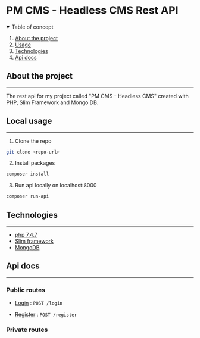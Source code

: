 # PM CMS - Headless CMS Rest API

<details open="open">
  <summary>Table of concept</summary>
  <ol>
    <li><a href="#about-the-project">About the project</a></li>
    <li><a href="#local-usage">Usage</a></li>
    <li><a href="#technologies">Technologies</a></li>
    <li><a href="#api-docs">Api docs</a></li>
  </ol>
</details>

## About the project

---

The rest api for my project called "PM CMS - Headless CMS" created with PHP, Slim Framework and Mongo DB.

## Local usage

---

1. Clone the repo

```sh
git clone <repo-url>
```

2. Install packages

```sh
composer install
```

3. Run api locally on localhost:8000

```sh
composer run-api
```

## Technologies

---

- [php 7.4.7](https://www.php.net/)
- [Slim framework](https://www.slimframework.com/)
- [MongoDB](https://www.mongodb.com/)

## Api docs

---

### Public routes

- [Login](docs/login.md) : `POST /login`

- [Register](docs/register.md) : `POST /register`

### Private routes
